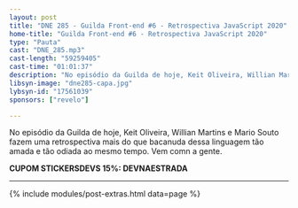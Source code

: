 ```yaml
---
layout: post
title: "DNE 285 - Guilda Front-end #6 - Retrospectiva JavaScript 2020"
home-title: "Guilda Front-end #6 - Retrospectiva JavaScript 2020"
type: "Pauta"
cast: "DNE_285.mp3"
cast-length: "59259405"
cast-time: "01:01:37"
description: "No episódio da Guilda de hoje, Keit Oliveira, Willian Martins e Mario Souto fazem uma retrospectiva mais do que bacanuda dessa linguagem tão amada e tão odiada ao mesmo tempo. Vem comn a gente."
libsyn-image: "dne285-capa.jpg"
lybsyn-id: "17561039"
sponsors: ["revelo"]

---
```


No episódio da Guilda de hoje, Keit Oliveira, Willian Martins e Mario Souto fazem uma retrospectiva mais do que bacanuda dessa linguagem tão amada e tão odiada ao mesmo tempo. Vem comn a gente.

<strong>CUPOM STICKERSDEVS 15%: DEVNAESTRADA</strong>

---

{% include modules/post-extras.html data=page %}
